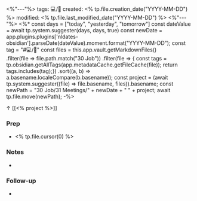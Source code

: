 <%"---"%>
tags: 💻/📅
created: <% tp.file.creation_date("YYYY-MM-DD") %>
modified: <% tp.file.last_modified_date("YYYY-MM-DD") %>
<%"---"%>
<%*
const days = ["today", "yesterday", "tomorrow"]
const dateValue = await tp.system.suggester(days, days, true)
const newDate = app.plugins.plugins['nldates-obsidian'].parseDate(dateValue).moment.format("YYYY-MM-DD");
const tag = "#💻/🎯"
const files = this.app.vault.getMarkdownFiles()  
    .filter(file => file.path.match("30 Job"))
    .filter(file => {
      const tags = tp.obsidian.getAllTags(app.metadataCache.getFileCache(file));
      return tags.includes(tag);})
    .sort((a, b) => a.basename.localeCompare(b.basename));
const project = (await tp.system.suggester((file) => file.basename, files)).basename;
const newPath = "30 Job/31 Meetings/" + newDate + " " + project;
await tp.file.move(newPath);
-%>

↑ [[<% project %>]]

### Prep
- <% tp.file.cursor(0) %>

### Notes
- 

### Follow-up
- 